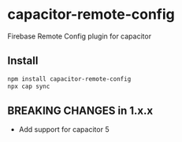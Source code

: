 # capacitor-remote-config

Firebase Remote Config plugin for capacitor

## Install

```bash
npm install capacitor-remote-config
npx cap sync
```

## BREAKING CHANGES in 1.x.x

- Add support for capacitor 5
